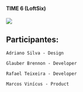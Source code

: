 #### TIME 6 (LoftSix)

![](https://loftsix.s3.sa-east-1.amazonaws.com/logo.png)

## Participantes:
	Adriano Silva - Design

	Glauber Brennon - Developer
 
 	Rafael Teixeira - Developer

	Marcos Vinícus - Product
